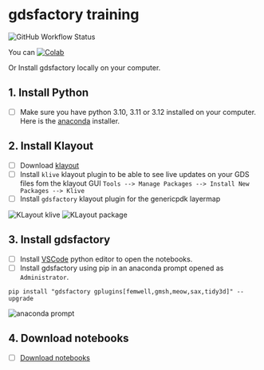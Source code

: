 # gdsfactory training

![GitHub Workflow Status](https://img.shields.io/github/actions/workflow/status/gdsfactory/gdsfactory-photonics-training/pages.yml)


You can [![Colab](https://colab.research.google.com/assets/colab-badge.svg)](https://colab.research.google.com/github/gdsfactory/gdsfactory-photonics-training)

Or Install gdsfactory locally on your computer.

## 1. Install Python

- [ ] Make sure you have python 3.10, 3.11 or 3.12 installed on your computer. Here is the [anaconda](https://www.anaconda.com/download/) installer.

## 2. Install Klayout

- [ ] Download [klayout](https://www.klayout.de/build.html)
- [ ] Install `klive` klayout plugin to be able to see live updates on your GDS files fom the klayout GUI `Tools --> Manage Packages --> Install New Packages --> Klive`
- [ ] Install `gdsfactory` klayout plugin for the genericpdk layermap

![KLayout klive](https://i.imgur.com/IZWH6U0.png)
![KLayout package](https://i.imgur.com/AkfcCms.png)

## 3. Install gdsfactory

- [ ] Install [VSCode](https://code.visualstudio.com/) python editor to open the notebooks.
- [ ] Install gdsfactory using pip in an anaconda prompt opened as `Administrator`.

```
pip install "gdsfactory gplugins[femwell,gmsh,meow,sax,tidy3d]" --upgrade
```

![anaconda prompt](https://i.imgur.com/eKk2bbs.png)

## 4. Download notebooks

- [ ] [Download notebooks](https://github.com/gdsfactory/gdsfactory-photonics-training/archive/refs/heads/main.zip)
